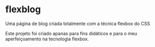 # flexblog
Uma página de blog criada totalmente com a técnica flexbox do CSS

Este projeto foi criado apanas para fins didáticos e para o meu aperfeiçoamento na tecnologia flexbox.
